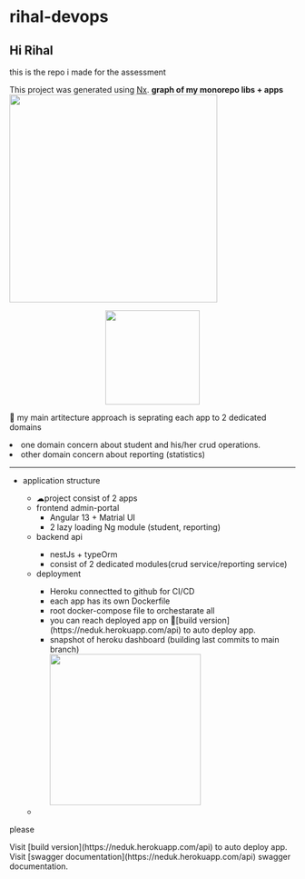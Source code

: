 # rihal-devops
<h2>Hi Rihal</h2>
this is the repo i made for the assessment

This project was generated using [Nx](https://nx.dev).
<b>graph of my monorepo libs + apps</b>
<img src="https://github.com/mojtabaPourmirzaei/rihal-devops/blob/main/rihal/apps/admin-portal/src/assets/project-graph.png" width="366">
<br>
<p style="text-align: center;"><img src="https://raw.githubusercontent.com/nrwl/nx/master/images/nx-logo.png" width="166"></p>

🔎 my main artitecture approach is seprating each app to 2 dedicated domains
<li>
one domain concern about student and his/her crud operations.
  </li>
<li>
other domain concern about reporting (statistics) 
</li>
<hr/>
<ul>
  <li>application structure</li>
  <ul>
<li>☁project consist of 2 apps</li>
  <li>frontend admin-portal
    <ul>
      <li>Angular 13 + Matrial UI</li>
      <li>2 lazy loading Ng module (student, reporting)</li>
    </ul>
  </li>
  <li>backend api</li>
    <ul>
  <li>nestJs + typeOrm</li>
  <li>consist of 2 dedicated modules(crud service/reporting service)</li>
    </ul>
  <li>deployment</li>
    <ul>
  <li>Heroku connectted to github for CI/CD</li>
      <li>each app has its own Dockerfile</li>
      <li>root docker-compose file to orchestarate all</li>
      <li>you can reach deployed app on 🔎[build version](https://neduk.herokuapp.com/api) to auto deploy app. </li>
      <li>snapshot of heroku dashboard (building last commits to main branch)
      <br>
        <img src="https://github.com/mojtabaPourmirzaei/rihal-devops/blob/main/rihal/apps/admin-portal/src/assets/Herokudashboard.png" width="266">
      </li>
      </ul>
  <li></li>
</ul>
</ul>

<p >please</p>
Visit [build version](https://neduk.herokuapp.com/api) to auto deploy app.
<br>
Visit [swagger documentation](https://neduk.herokuapp.com/api)  swagger documentation.
